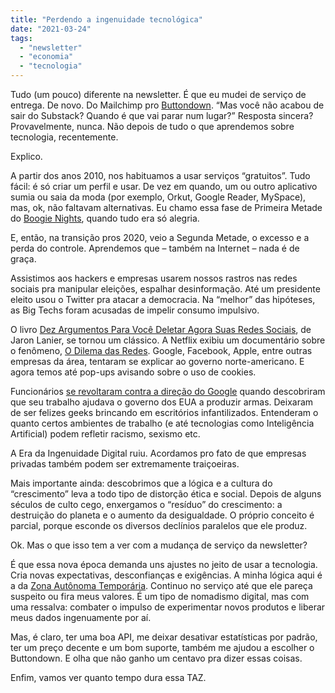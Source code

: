```yaml
---
title: "Perdendo a ingenuidade tecnológica"
date: "2021-03-24"
tags: 
  - "newsletter"
  - "economia"
  - "tecnologia"
---
```


Tudo (um pouco) diferente na newsletter. É que eu mudei de serviço de entrega. De novo. Do Mailchimp pro [Buttondown](http://buttondown.email/). “Mas você não acabou de sair do Substack? Quando é que vai parar num lugar?” Resposta sincera? Provavelmente, nunca. Não depois de tudo o que aprendemos sobre tecnologia, recentemente.

Explico.

A partir dos anos 2010, nos habituamos a usar serviços “gratuitos”. Tudo fácil: é só criar um perfil e usar. De vez em quando, um ou outro aplicativo sumia ou saia da moda (por exemplo, Orkut, Google Reader, MySpace), mas, ok, não faltavam alternativas. Eu chamo essa fase de Primeira Metade do [Boogie Nights](https://www.imdb.com/title/tt0118749/), quando tudo era só alegria.

E, então, na transição pros 2020, veio a Segunda Metade, o excesso e a perda do controle. Aprendemos que – também na Internet – nada é de graça.

Assistimos aos hackers e empresas usarem nossos rastros nas redes sociais pra manipular eleições, espalhar desinformação. Até um presidente eleito usou o Twitter pra atacar a democracia. Na “melhor” das hipóteses, as Big Techs foram acusadas de impelir consumo impulsivo.

O livro [Dez Argumentos Para Você Deletar Agora Suas Redes Sociais](https://www.intrinseca.com.br/livro/857/), de Jaron Lanier, se tornou um clássico. A Netflix exibiu um documentário sobre o fenômeno, [O Dilema das Redes](https://www.imdb.com/title/tt11464826/). Google, Facebook, Apple, entre outras empresas da área, tentaram se explicar ao governo norte-americano. E agora temos até pop-ups avisando sobre o uso de cookies.

Funcionários [se revoltaram contra a direção do Google](https://podcasts.apple.com/us/podcast/googlers-vs-google/id1465767420?i=1000514046537) quando descobriram que seu trabalho ajudava o governo dos EUA a produzir armas. Deixaram de ser felizes geeks brincando em escritórios infantilizados. Entenderam o quanto certos ambientes de trabalho (e até tecnologias como Inteligência Artificial) podem refletir racismo, sexismo etc.

A Era da Ingenuidade Digital ruiu. Acordamos pro fato de que empresas privadas também podem ser extremamente traiçoeiras.

Mais importante ainda: descobrimos que a lógica e a cultura do “crescimento” leva a todo tipo de distorção ética e social. Depois de alguns séculos de culto cego, enxergamos o “resíduo” do crescimento: a destruição do planeta e o aumento da desigualdade. O próprio conceito é parcial, porque esconde os diversos declínios paralelos que ele produz.

Ok. Mas o que isso tem a ver com a mudança de serviço da newsletter?

É que essa nova época demanda uns ajustes no jeito de usar a tecnologia. Cria novas expectativas, desconfianças e exigências. A minha lógica aqui é a da [Zona Autônoma Temporária](https://pt.wikipedia.org/wiki/Zona_Aut%C3%B4noma_Tempor%C3%A1ria). Continuo no serviço até que ele pareça suspeito ou fira meus valores. É um tipo de nomadismo digital, mas com uma ressalva: combater o impulso de experimentar novos produtos e liberar meus dados ingenuamente por aí.

Mas, é claro, ter uma boa API, me deixar desativar estatísticas por padrão, ter um preço decente e um bom suporte, também me ajudou a escolher o Buttondown. E olha que não ganho um centavo pra dizer essas coisas.

Enfim, vamos ver quanto tempo dura essa TAZ.
